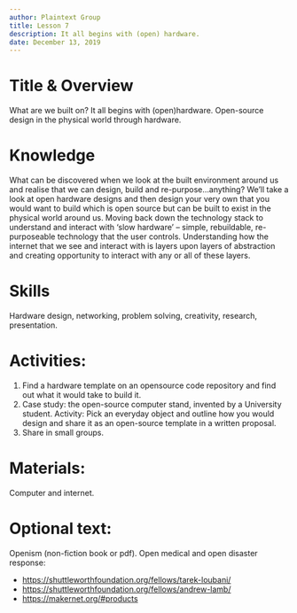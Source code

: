 ```yaml
---
author: Plaintext Group
title: Lesson 7
description: It all begins with (open) hardware.
date: December 13, 2019
---
```

# Title & Overview
What are we built on? It all begins with (open)hardware. Open-source design in the physical world through hardware. 
# Knowledge
What can be discovered when we look at the built environment around us and realise that we can design, build and re-purpose…anything? We’ll take a look at open hardware designs and then design your very own that you would want to build which is open source but can be built to exist in the physical world around us. 
Moving back down the technology stack to understand and interact with ‘slow hardware’ – simple, rebuildable, re-purposeable technology that the user controls. 
Understanding how the internet that we see and interact with is layers upon layers of abstraction and creating opportunity to interact with any or all of these layers.
# Skills
Hardware design, networking, problem solving, creativity, research, presentation.
# Activities:
1. Find a hardware template on an opensource code repository and find out what it would take to build it.
2. Case study: the open-source computer stand, invented by a University student. Activity: Pick an everyday object and outline how you would design and share it as an open-source template in a written proposal. 
3. Share in small groups.
# Materials:
Computer and internet.
# Optional text:
Openism (non-fiction book or pdf).
Open medical and open disaster response: 
- https://shuttleworthfoundation.org/fellows/tarek-loubani/
- https://shuttleworthfoundation.org/fellows/andrew-lamb/
- https://makernet.org/#products
